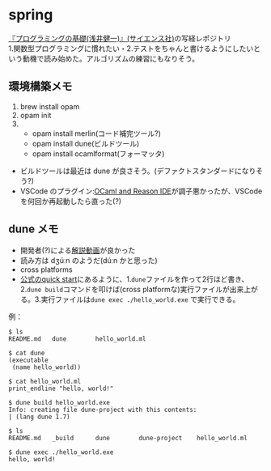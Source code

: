 # spring
[『プログラミングの基礎(浅井健一)』(サイエンス社)](http://www.saiensu.co.jp/?page=book_details&ISBN=ISBN978-4-7819-1160-1)の写経レポジトリ  
1.関数型プログラミングに慣れたい・2.テストをちゃんと書けるようにしたいという動機で読み始めた。アルゴリズムの練習にもなりそう。

## 環境構築メモ
 1. brew install opam
 1. opam init
 1. - opam install merlin(コード補完ツール?)  
    - opam install dune(ビルドツール)  
    - opam install ocamlformat(フォーマッタ)  

 - ビルドツールは最近は dune が良さそう。(デファクトスタンダードになりそう?)
 - VSCode のプラグイン:[OCaml and Reason IDE](https://marketplace.visualstudio.com/items?itemName=freebroccolo.reasonml)が調子悪かったが、VSCode を何回か再起動したら直った(?)

## dune メモ
 - 開発者(?)による[解説動画](https://www.youtube.com/watch?v=6SXelt7pRmY)が良かった
 - 読み方は dʒúːn のようだ(dúːn かと思った)
 - cross platforms
 - [公式のquick start](https://dune.readthedocs.io/en/latest/quick-start.html)にあるように、1.`dune`ファイルを作って2行ほど書き、2.`dune build`コマンドを叩けば(cross platformな)実行ファイルが出来上がる。3.実行ファイルは`dune exec ./hello_world.exe` で実行できる。

例：
```
$ ls
README.md	dune		hello_world.ml

$ cat dune
(executable
 (name hello_world))

$ cat hello_world.ml
print_endline "hello, world!"

$ dune build hello_world.exe
Info: creating file dune-project with this contents:
| (lang dune 1.7)

$ ls
README.md	_build		dune		dune-project	hello_world.ml

$ dune exec ./hello_world.exe
hello, world!
```

